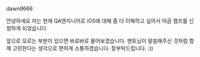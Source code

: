 dawn9666

안녕하세요 저는 현재 QA엔지니어로 iOS에 대해 좀 더 이해하고 싶어서 야곰 캠프를 신청하게 되었습니다.

앞으로 모르는 부분이 있으면 바로바로 물어보겠습니다. 멘토님이 말씀해주신 것처럼 함께 고민한다는 생각으로 편하게 소통하겠습니다.
잘부탁드립니다. :))
